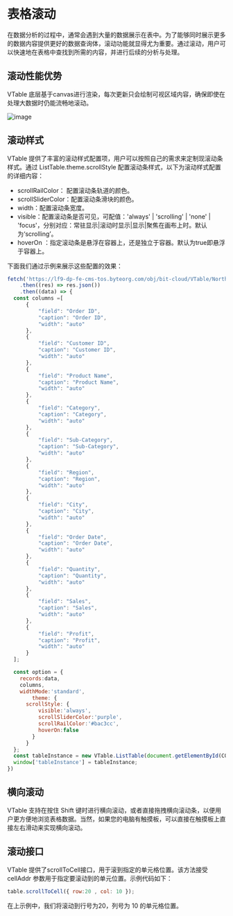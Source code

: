 # 表格滚动

在数据分析的过程中，通常会遇到大量的数据展示在表中。为了能够同时展示更多的数据内容提供更好的数据查询体，滚动功能就显得尤为重要。通过滚动，用户可以快速地在表格中查找到所需的内容，并进行后续的分析与处理。

## 滚动性能优势

VTable 底层基于canvas进行渲染，每次更新只会绘制可视区域内容，确保即使在处理大数据时仍能流畅地滚动。

![image](https://lf9-dp-fe-cms-tos.byteorg.com/obj/bit-cloud/a2c7623458257d1562627090d.gif)

## 滚动样式

VTable 提供了丰富的滚动样式配置项，用户可以按照自己的需求来定制现滚动条样式。通过 ListTable.theme.scrollStyle 配置滚动条样式，以下为滚动样式配置的详细内容：

*   scrollRailColor： 配置滚动条轨道的颜色。
*   scrollSliderColor：配置滚动条滑块的颜色。
*   width：配置滚动条宽度。
*   visible：配置滚动条是否可见，可配值：'always' | 'scrolling' | 'none' | 'focus'，分别对应：常驻显示|滚动时显示|显示|聚焦在画布上时。默认为‘scrolling’。
*   hoverOn ：指定滚动条是悬浮在容器上，还是独立于容器。默认为true即悬浮于容器上。

下面我们通过示例来展示这些配置的效果：

```javascript livedemo   template=vtable
fetch('https://lf9-dp-fe-cms-tos.byteorg.com/obj/bit-cloud/VTable/North_American_Superstore_data.json')
    .then((res) => res.json())
    .then((data) => {
  const columns =[
      {
          "field": "Order ID",
          "caption": "Order ID",
          "width": "auto"
      },
      {
          "field": "Customer ID",
          "caption": "Customer ID",
          "width": "auto"
      },
      {
          "field": "Product Name",
          "caption": "Product Name",
          "width": "auto"
      },
      {
          "field": "Category",
          "caption": "Category",
          "width": "auto"
      },
      {
          "field": "Sub-Category",
          "caption": "Sub-Category",
          "width": "auto"
      },
      {
          "field": "Region",
          "caption": "Region",
          "width": "auto"
      },
      {
          "field": "City",
          "caption": "City",
          "width": "auto"
      },
      {
          "field": "Order Date",
          "caption": "Order Date",
          "width": "auto"
      },
      {
          "field": "Quantity",
          "caption": "Quantity",
          "width": "auto"
      },
      {
          "field": "Sales",
          "caption": "Sales",
          "width": "auto"
      },
      {
          "field": "Profit",
          "caption": "Profit",
          "width": "auto"
      }
  ];

  const option = {
    records:data,
    columns,
    widthMode:'standard',
        theme: {
      scrollStyle: {
          visible:'always',
          scrollSliderColor:'purple',
          scrollRailColor:'#bac3cc',
          hoverOn:false
        }
      }
  };
  const tableInstance = new VTable.ListTable(document.getElementById(CONTAINER_ID), option);
  window['tableInstance'] = tableInstance;
})


```

## 横向滚动

VTable 支持在按住 Shift 键时进行横向滚动，或者直接拖拽横向滚动条，以便用户更方便地浏览表格数据。当然，如果您的电脑有触摸板，可以直接在触摸板上直接左右滑动来实现横向滚动。

## 滚动接口

VTable 提供了scrollToCell接口，用于滚到指定的单元格位置。该方法接受 cellAddr 参数用于指定要滚动到的单元位置。示例代码如下：

```javascript
table.scrollToCell({ row:20 , col: 10 });
```

在上示例中，我们将滚动到行号为20，列号为 10 的单元格位置。
